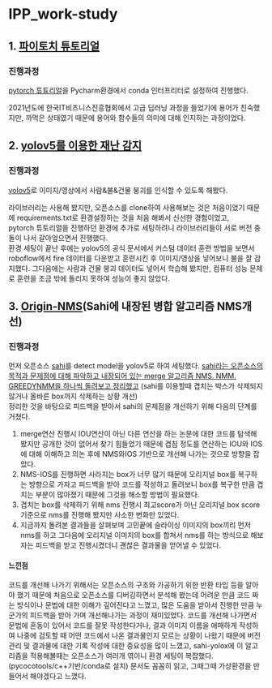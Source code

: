 # IPP_work-study

## 1. [파이토치 튜토리얼](https://github.com/KangHongJun/IPP_Xiilab/tree/main/pytorch)

### 진행과정
 [pytorch 튜툐리얼](https://tutorials.pytorch.kr/beginner/basics/quickstart_tutorial.html)을 Pycharm환경에서 conda 인터프리터로 설정하여 진행했다. 

2021년도에 한국IT비즈니스진흥협회에서 고급 딥러닝 과정을 들었기에 용어가 친숙했지만, 까먹은 상태였기 때문에 용어와 함수들의 의미에 대해 인지하는 과정이었다.



## 2. [yolov5를 이용한 재난 감지](https://github.com/KangHongJun/IPP_Xiilab/tree/main/collapse_data_train)

### 진행과정
[yolov5](https://github.com/ultralytics/yolov5)로 이미지/영상에서 사람&불&건물 붕괴를 인식할 수 있도록 해봤다.

 라이브러리는 사용해 봤지만, 오픈소스를 clone하여 사용해보는 것은 처음이었기 때문에 requirements.txt로 환경설정하는 것을 처음 해봐서 신선한 경험이었고,<br>
pytorch 튜토리얼을 진행하던 환경에 추가로 세팅하려니 라이브러리들이 서로 버전 충돌이 나서 갈아엎으면서 진행했다.<br>
 환경 세팅이 끝난 후에는 yolov5의 공식 문서에서 커스텀 데이터 훈련 방법을 보면서 roboflow에서 fire 데이터를 다운받고 훈련시킨 후 이미지/영상을 넣어보니 불을 잘 감지했다.
그다음에는 사람과 건물 붕괴 데이터도 넣어서 학습해 봤지만, 컴퓨터 성능 문제로 훈련을 조금 밖에 돌리지 못하여 성능이 좋지 않았다.



## 3. [Origin-NMS](https://github.com/KangHongJun/Origin-NMS)(Sahi에 내장된 병합 알고리즘 NMS개선)

### 진행과정

 먼저 오픈소스 [sahi](https://github.com/obss/sahi)를 detect model을 yolov5로 하여 세팅했다.
 [sahi라는 오픈소스의 목적과 문제점에 대해 파악하고 내장되어 있는 merge 알고리즘 NMS. NMM. GREEDYNMM을 하나씩 돌려보고 정리했고](https://github.com/KangHongJun/IPP_Xiilab/tree/main/sahi_improve/search) (sahi를 이용할때 겹치는 박스가 삭제되지 않거나 올바른 box까지 삭제하는 상황 개선)<br>
정리한 것을 바탕으로 피드백을 받아서 sahi의 문제점을 개선하기 위해 다음의 단계를 거쳤다.<br>
1. merge연산 진행시 IOU연산이 아닌 다른 연산을 하는 논문에 대한 코드를 탐색해 봤지만 공개한 것이 없어서 찾기 힘들었기 때문에 겹침 정도를 연산하는 IOU와 IOS에 대해 이해하고 의논 후에 NMS와IOS 기반으로 개선해 나가는 것으로 방향을 잡았다.<br>
2. NMS-IOS를 진행하면 사라지는 box가 너무 많기 때문에 오리지널 box를 복구하는 방향으로 가자고 피드백을 받아 코드를 작성하고 돌려보니 box를 복구한 만큼 겹치는 부분이 많아졌기 때문에 그것을 해소할 방법이 필요했다. <br>
3. 겹치는 box를 삭제하기 위해 nms 진행시 최고score가 아닌 오리지널 box score기준으로 nms를 진행해 봤지만 사소한 변화만 있었다.
4. 지금까지 돌려본 결과들을 살펴보며 고민끝에 슬라이싱 이미지의 box끼리 먼저 nms를 하고 그다음에 오리지널 이미지의 box를 합쳐서 nms를 하는 방식으로 해보자는 피드백을 받고 진행시켰더니 괜찮은 결과물을 얻어낼 수 있었다.

#### 느낀점
 코드를 개선해 나가기 위해서는 오픈소스의 구조와 가공하기 위한 반환 타입 등을 알아야 했기 때문에 처음으로 오픈소스를 디버깅하면서 분석해 봤는데 어려운 만큼 코드 짜는 방식이나 문법에 대한 이해가 깊어진다고 느꼈고, 많은 도움을 받아서 진행한 만큼 누군가의 피드백을 받아 가며 개선해나가는 과정이 재미있었다.
 코드를 개선해 나가면서 문법에 혼동이 있어서 코드를 잘못 작성한다거나, 결과 이미지 이름을 애매하게 작성하여 나중에 검토할 때 어떤 코드에서 나온 결과물인지 모르는 상황이 나왔기 때문에 버전 관리 및 결과물에 대한 기록 작성에 대한 중요성을 많이 느꼈고, sahi-yolox에 이 알고리즘을 적용해볼때는 오픈소스가 여러개 엮이니 환경 세팅이 복잡했다.(pycocotools/c++기반/conda로 설치)  문서도 꼼꼼히 읽고, 그때그때 가상환경을 만들어서 해야겠다고 느꼈다.


